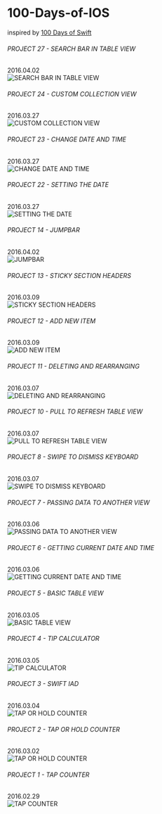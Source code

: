 # 100-Days-of-IOS

inspired by [100 Days of Swift](http://samvlu.com/)

###### PROJECT 27 - SEARCH BAR IN TABLE VIEW   
2016.04.02  
![SEARCH BAR IN TABLE VIEW](https://github.com/shaoyihe/100-Days-of-IOS/blob/master/27%20-%20SEARCH%20BAR%20IN%20TABLE%20VIEW/27%20-%20SEARCH%20BAR%20IN%20TABLE%20VIEW.gif?raw=true)

###### PROJECT 24 - CUSTOM COLLECTION VIEW   
2016.03.27  
![CUSTOM COLLECTION VIEW](https://github.com/shaoyihe/100-Days-of-IOS/blob/master/24%20-%20CUSTOM%20COLLECTION%20VIEW/24%20-%20CUSTOM%20COLLECTION%20VIEW.gif?raw=true)

###### PROJECT 23 - CHANGE DATE AND TIME   
2016.03.27  
![CHANGE DATE AND TIME](https://github.com/shaoyihe/100-Days-of-IOS/blob/master/23%20-%20CHANGE%20DATE%20AND%20TIME/CHANGE%20DATE%20AND%20TIME.gif?raw=true)

###### PROJECT 22 - SETTING THE DATE   
2016.03.27  
![SETTING THE DATE](https://raw.githubusercontent.com/shaoyihe/100-Days-of-IOS/master/22%20-%20SETTING%20THE%20DATE/SETTING%20THE%20DATE.gif)

###### PROJECT 14 - JUMPBAR   
2016.04.02  
![JUMPBAR](https://github.com/shaoyihe/100-Days-of-IOS/blob/master/14%20-%20JUMPBAR/14%20-%20JUMPBAR.gif?raw=true)

###### PROJECT 13 - STICKY SECTION HEADERS   
2016.03.09  
![STICKY SECTION HEADERS](https://github.com/shaoyihe/100-Days-of-IOS/blob/master/13%20-%20STICKY%20SECTION%20HEADERS/STICKY%20SECTION%20HEADERS.gif?raw=true)

###### PROJECT 12 - ADD NEW ITEM   
2016.03.09   
![ADD NEW ITEM](https://github.com/shaoyihe/100-Days-of-IOS/blob/master/12%20-%20ADD%20NEW%20ITEM/ADD%20NEW%20ITEM.gif?raw=true)

###### PROJECT 11 - DELETING AND REARRANGING   
2016.03.07   
![DELETING AND REARRANGING](https://raw.githubusercontent.com/shaoyihe/100-Days-of-IOS/master/11%20-%20DELETING%20AND%20REARRANGING/DELETING%20AND%20REARRANGING.gif)

###### PROJECT 10 - PULL TO REFRESH TABLE VIEW   
2016.03.07   
![PULL TO REFRESH TABLE VIEW](https://raw.githubusercontent.com/shaoyihe/100-Days-of-IOS/master/10%20-%20PULL%20TO%20REFRESH%20TABLE%20VIEW/PULL%20TO%20REFRESH%20TABLE%20VIEW.gif)


###### PROJECT 8 - SWIPE TO DISMISS KEYBOARD   
2016.03.07   
![SWIPE TO DISMISS KEYBOARD](https://github.com/shaoyihe/100-Days-of-IOS/blob/master/08%20-%20SWIPE%20TO%20DISMISS%20KEYBOARD/SWIPE%20TO%20DISMISS%20KEYBOARD.gif?raw=true)


###### PROJECT 7 - PASSING DATA TO ANOTHER VIEW   
2016.03.06   
![PASSING DATA TO ANOTHER VIEW](https://raw.githubusercontent.com/shaoyihe/100-Days-of-IOS/master/07%20-%20PASSING%20DATA%20TO%20ANOTHER%20VIEW/PASSING%20DATA%20TO%20ANOTHER%20VIEW.gif)


###### PROJECT 6 - GETTING CURRENT DATE AND TIME   
2016.03.06   
![GETTING CURRENT DATE AND TIME](https://raw.githubusercontent.com/shaoyihe/100-Days-of-IOS/master/06%20-%20GETTING%20CURRENT%20DATE%20AND%20TIME/GETTING%20CURRENT%20DATE%20AND%20TIME.gif)


###### PROJECT 5 - BASIC TABLE VIEW   
2016.03.05   
![BASIC TABLE VIEW](https://github.com/shaoyihe/100-Days-of-IOS/blob/master/05%20-%20BASIC%20TABLE%20VIEW/BASIC%20TABLE%20VIEW.gif?raw=true)


###### PROJECT 4 - TIP CALCULATOR   
2016.03.05   
![TIP CALCULATOR](https://raw.githubusercontent.com/shaoyihe/100-Days-of-IOS/master/04%20-%20TIP%20CALCULATOR/TIP%20CALCULATOR.gif)


###### PROJECT 3 - SWIFT IAD   
2016.03.04   
![TAP OR HOLD COUNTER](https://github.com/shaoyihe/100-Days-of-IOS/blob/master/03%20-%20SWIFT%20IAD/SWIFT%20IAD.gif?raw=true)


###### PROJECT 2 - TAP OR HOLD COUNTER   
2016.03.02   
![TAP OR HOLD COUNTER](https://github.com/shaoyihe/100-Days-of-IOS/blob/master/02%20-%20TAP%20OR%20HOLD%20COUNTER/TAP%20OR%20HOLD%20COUNTER.gif?raw=true)


###### PROJECT 1 - TAP COUNTER   
2016.02.29  
![TAP COUNTER](https://raw.githubusercontent.com/shaoyihe/100-Days-of-IOS/master/01%20-%20TAP%20COUNTER/TAP%20COUNTER.gif)
